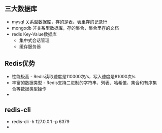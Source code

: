 ## 三大数据库
- mysql 关系型数据库，存的是表，表里存的记录行
- mongodb 非关系型数据库，存的集合，集合里存的文档
- redis Key-Value数据库
    - 集中式会话管理
    - 缓存服务器

## Redis优势
- 性能极高 - Redis读取速度是110000次/s，写入速度是81000次/s
- 丰富的数据类型 - Redis支持二进制的字符串、列表、哈希值、集合和有序集合等数据类型操作
- 

## redis-cli
- redis-cli -h 127.0.0.1 -p 6379
- 